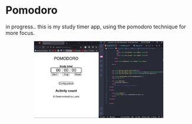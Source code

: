 # Pomodoro
in progress..
 this is my study timer app, using the pomodoro technique for more focus.
   
<p align="center">
  <img src="image\pomodoro.png" width="350" title="hover text">
  
</p>
